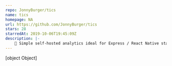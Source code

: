 ```yaml
---
repo: JonnyBurger/tics
name: tics
homepage: NA
url: https://github.com/JonnyBurger/tics
stars: 28
starredAt: 2019-10-06T19:45:09Z
description: |-
    🎢 Simple self-hosted analytics ideal for Express / React Native stacks
---
```


[object Object]
